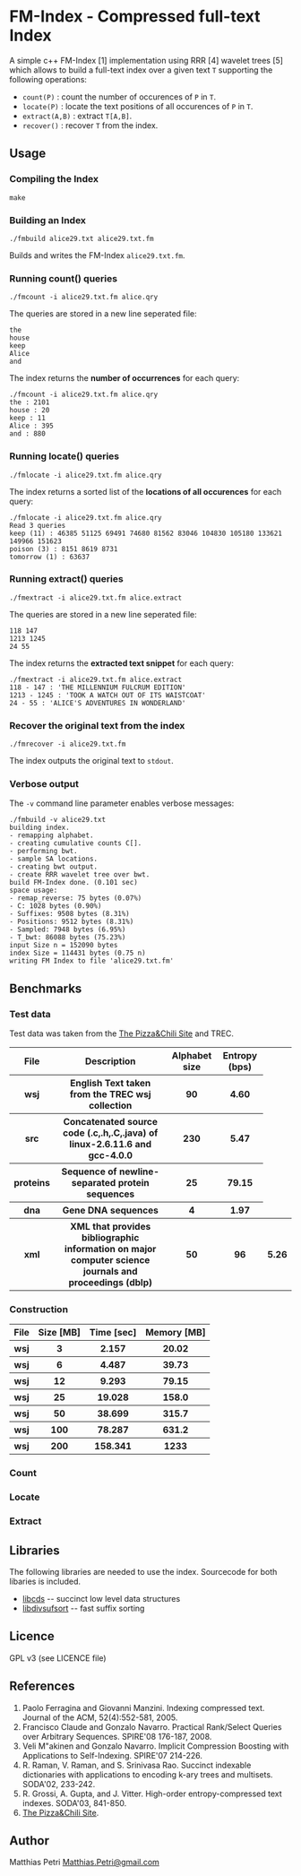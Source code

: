 FM-Index - Compressed full-text Index
=====================================

A simple c++ FM-Index [1] implementation using RRR [4] wavelet trees [5]
which allows to build a full-text index over a given text `T` supporting the
following operations:

  * `count(P)`     : count the number of occurences of `P` in `T`.
  * `locate(P)`    : locate the text positions of all occurences of `P` in `T`.
  * `extract(A,B)` : extract `T[A,B]`.
  * `recover()`    : recover `T` from the index.
  
Usage
-----

### Compiling the Index

	make

### Building an Index

	./fmbuild alice29.txt alice29.txt.fm
	
Builds and writes the FM-Index `alice29.txt.fm`.

### Running count() queries

	./fmcount -i alice29.txt.fm alice.qry

The queries are stored in a new line seperated file:

	the
	house
	keep
	Alice
	and
	
The index returns the **number of occurrences** for each query:

	./fmcount -i alice29.txt.fm alice.qry
	the : 2101
	house : 20
	keep : 11
	Alice : 395
	and : 880
	
### Running locate() queries

	./fmlocate -i alice29.txt.fm alice.qry

	
The index returns a sorted list of the **locations of all occurences** for each query:

	./fmlocate -i alice29.txt.fm alice.qry
	Read 3 queries
	keep (11) : 46385 51125 69491 74680 81562 83046 104830 105180 133621 149966 151623
	poison (3) : 8151 8619 8731
	tomorrow (1) : 63637

### Running extract() queries
	
	./fmextract -i alice29.txt.fm alice.extract
	
The queries are stored in a new line seperated file:

	118 147
	1213 1245
	24 55

The index returns the **extracted text snippet** for each query:

	./fmextract -i alice29.txt.fm alice.extract
	118 - 147 : 'THE MILLENNIUM FULCRUM EDITION'
	1213 - 1245 : 'TOOK A WATCH OUT OF ITS WAISTCOAT'
	24 - 55 : 'ALICE'S ADVENTURES IN WONDERLAND'
	
### Recover the original text from the index

	./fmrecover -i alice29.txt.fm 
	
The index outputs the original text to `stdout`.

### Verbose output

The `-v` command line parameter enables verbose messages:

	./fmbuild -v alice29.txt
	building index.
	- remapping alphabet.
	- creating cumulative counts C[].
	- performing bwt.
	- sample SA locations.
	- creating bwt output.
	- create RRR wavelet tree over bwt.
	build FM-Index done. (0.101 sec)
	space usage:
	- remap_reverse: 75 bytes (0.07%)
	- C: 1028 bytes (0.90%)
	- Suffixes: 9508 bytes (8.31%)
	- Positions: 9512 bytes (8.31%)
	- Sampled: 7948 bytes (6.95%)
	- T_bwt: 86088 bytes (75.23%)
	input Size n = 152090 bytes
	index Size = 114431 bytes (0.75 n)
	writing FM Index to file 'alice29.txt.fm'

	
Benchmarks
----------

### Test data

Test data was taken from the [The Pizza&Chili Site](http://pizzachili.di.unipi.it/) and TREC. 

<table>
  <tr>
    <th>File</th><th>Description</th><th>Alphabet size</th><th>Entropy (bps)</th>
  </tr>
  <tr>
    <th>wsj</th><th>English Text taken from the TREC wsj collection</th><th>90</th><th>4.60</th>
  </tr>
  <tr>
	<th>src</th><th>Concatenated source code (.c,.h,.C,.java) of linux-2.6.11.6 and gcc-4.0.0</th><th>230</th><th>5.47</th>
  </tr>
  <tr>
	<th>proteins</th><th>Sequence of newline-separated protein sequences</th><th>25</th><th>79.15</th>
  </tr>
  <tr>
	<th>dna</th><th>Gene DNA sequences</th><th>4</th><th>1.97</th>
  </tr>
  <tr>
	<th>xml</th><th>XML that provides bibliographic information on major computer science journals and proceedings (dblp)</th><th>50</th><th>96</th><th>5.26</th>
  </tr>
</table>

### Construction

<table>
  <tr>
    <th>File</th><th>Size [MB]</th><th>Time [sec]</th><th>Memory [MB]</th>
  </tr>
  <tr>
    <th>wsj</th><th>3</th><th>2.157</th><th>20.02</th>
  </tr>
  <tr>
	<th>wsj</th><th>6</th><th>4.487</th><th>39.73</th>
  </tr>
  <tr>
	<th>wsj</th><th>12</th><th>9.293</th><th>79.15</th>
  </tr>
  <tr>
	<th>wsj</th><th>25</th><th>19.028</th><th>158.0</th>
  </tr>
  <tr>
	<th>wsj</th><th>50</th><th>38.699</th><th>315.7</th>
  </tr>
  <tr>
	<th>wsj</th><th>100</th><th>78.287</th><th>631.2</th>
  </tr>
  <tr>
	<th>wsj</th><th>200</th><th>158.341</th><th>1233</th>
  </tr>
</table>


### Count


### Locate


### Extract


Libraries
---------

The following libraries are needed to use the index. Sourcecode for both
libaries is included.

 * [libcds](http://libcds.recoded.cl/) -- succinct low level data structures
 * [libdivsufsort](http://code.google.com/p/libdivsufsort/) -- fast suffix sorting

Licence
--------

GPL v3 (see LICENCE file)

References
-----------

 1. Paolo Ferragina and Giovanni Manzini. Indexing compressed text. 
    Journal of the ACM, 52(4):552-581, 2005.
 2. Francisco Claude and Gonzalo Navarro. Practical Rank/Select Queries over Arbitrary Sequences. 
    SPIRE'08 176-187, 2008.
 3. Veli M"akinen and Gonzalo Navarro. Implicit Compression Boosting with Applications to Self-Indexing. 
    SPIRE'07 214-226.
 4. R. Raman, V. Raman, and S. Srinivasa Rao. Succinct indexable dictionaries with applications to encoding k-ary trees and multisets. 
    SODA'02, 233-242.
 5. R. Grossi, A. Gupta, and J. Vitter. High-order entropy-compressed text indexes. 
    SODA'03, 841-850.
 6. [The Pizza&Chili Site](http://pizzachili.di.unipi.it/).

Author
------

Matthias Petri <Matthias.Petri@gmail.com>
